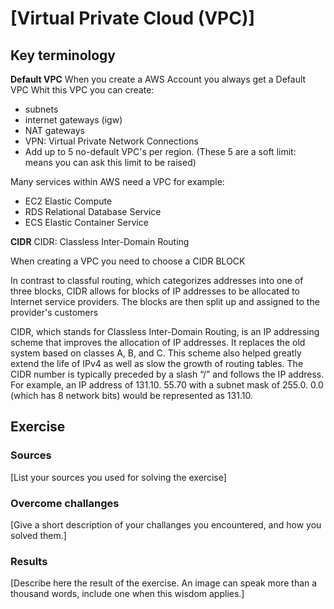 # [Virtual Private Cloud (VPC)]


## Key terminology

**Default VPC**
When you create a AWS Account you always get a Default VPC
Whit this VPC you can create: 
- subnets
- internet gateways (igw)
- NAT gateways
- VPN: Virtual Private Network Connections
- Add up to 5 no-default VPC's per region. (These 5 are a soft limit: means you can ask this limit to be raised)

Many services within AWS need a VPC for example:
- EC2 Elastic Compute
- RDS Relational Database Service
- ECS Elastic Container Service

**CIDR** 
CIDR: Classless Inter-Domain Routing 

When creating a VPC you need to choose a CIDR BLOCK

In contrast to classful routing, which categorizes addresses into one of three blocks, CIDR allows for blocks of IP addresses to be allocated to Internet service providers. The blocks are then split up and assigned to the provider's customers

CIDR, which stands for Classless Inter-Domain Routing, is an IP addressing scheme that improves the allocation of IP addresses. It replaces the old system based on classes A, B, and C. This scheme also helped greatly extend the life of IPv4 as well as slow the growth of routing tables.
The CIDR number is typically preceded by a slash “/” and follows the IP address. For example, an IP address of 131.10. 55.70 with a subnet mask of 255.0. 0.0 (which has 8 network bits) would be represented as 131.10.


## Exercise


### Sources
[List your sources you used for solving the exercise]

### Overcome challanges
[Give a short description of your challanges you encountered, and how you solved them.]

### Results
[Describe here the result of the exercise. An image can speak more than a thousand words, include one when this wisdom applies.]
